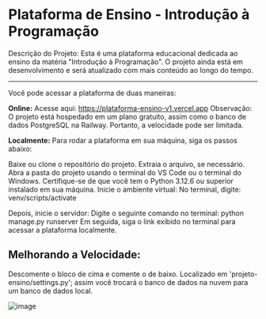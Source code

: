 <h1>Plataforma de Ensino - Introdução à Programação</h1>

Descrição do Projeto:
Esta é uma plataforma educacional dedicada ao ensino da matéria "Introdução à Programação". O projeto ainda está em desenvolvimento e será atualizado com mais conteúdo ao longo do tempo.

<hr>

Você pode acessar a plataforma de duas maneiras:

<b>Online:</b>
Acesse aqui: https://plataforma-ensino-v1.vercel.app
Observação: O projeto está hospedado em um plano gratuito, assim como o banco de dados PostgreSQL na Railway. Portanto, a velocidade pode ser limitada.

<b>Localmente:</b>
Para rodar a plataforma em sua máquina, siga os passos abaixo:

Baixe ou clone o repositório do projeto.
Extraia o arquivo, se necessário.
Abra a pasta do projeto usando o terminal do VS Code ou o terminal do Windows.
Certifique-se de que você tem o Python 3.12.6 ou superior instalado em sua máquina.
Inicie o ambiente virtual:
No terminal, digite:
venv/scripts/activate


Depois, inicie o servidor:
Digite o seguinte comando no terminal:
python manage.py runserver
Em seguida, siga o link exibido no terminal para acessar a plataforma localmente.

<h2>Melhorando a Velocidade:</h2>

Descomente o bloco de cima e comente o de baixo. Localizado em 'projeto-ensino/settings.py'; assim você trocará o banco de dados na nuvem para um banco de dados local.

![image](https://github.com/user-attachments/assets/1e17d5da-c495-484d-a35d-dccc7473d9e0)






